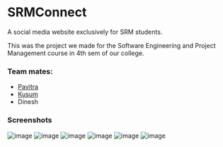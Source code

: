 # SRMConnect
A social media website exclusively for SRM students.

This was the project we made for the Software Engineering and Project Management course in 4th sem of our college.

### Team mates:
- [Pavitra](https://github.com/pavi2410)
- [Kusum](https://github.com/KushGrandhi)
- Dinesh

### Screenshots

![image](https://user-images.githubusercontent.com/28837746/187052311-c02e9332-248f-424f-856e-8e5d0855e7b9.png)
![image](https://user-images.githubusercontent.com/28837746/187052291-48b04d5b-b5b2-4e8c-bc40-d5bfe8072f4b.png)
![image](https://user-images.githubusercontent.com/28837746/187052294-da204e8f-cd1a-4403-b980-826d057e7d5e.png)
![image](https://user-images.githubusercontent.com/28837746/187052295-d8c0a9e0-13ca-4f4d-8bc4-ee3c1ce5cdb8.png)
![image](https://user-images.githubusercontent.com/28837746/187052299-0d0db4da-7a7c-4920-99e5-e43ad3f526f7.png)
![image](https://user-images.githubusercontent.com/28837746/187052302-3ab76234-0b12-4403-befd-19e7f3515f13.png)
